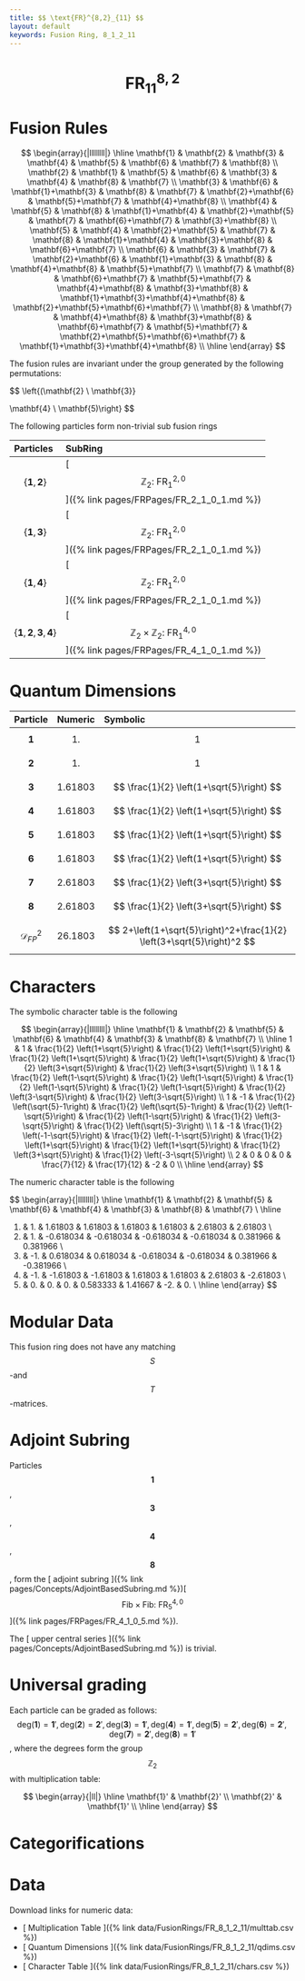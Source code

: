 ```yaml
---
title: $$ \text{FR}^{8,2}_{11} $$
layout: default
keywords: Fusion Ring, 8_1_2_11
---
```

# $$ \text{FR}^{8,2}_{11} $$


# Fusion Rules

$$
\begin{array}{|llllllll|}
\hline
 \mathbf{1} & \mathbf{2} & \mathbf{3} & \mathbf{4} & \mathbf{5} & \mathbf{6} & \mathbf{7} & \mathbf{8} \\
 \mathbf{2} & \mathbf{1} & \mathbf{5} & \mathbf{6} & \mathbf{3} & \mathbf{4} & \mathbf{8} & \mathbf{7} \\
 \mathbf{3} & \mathbf{6} & \mathbf{1}+\mathbf{3} & \mathbf{8} & \mathbf{7} & \mathbf{2}+\mathbf{6} & \mathbf{5}+\mathbf{7} & \mathbf{4}+\mathbf{8} \\
 \mathbf{4} & \mathbf{5} & \mathbf{8} & \mathbf{1}+\mathbf{4} & \mathbf{2}+\mathbf{5} & \mathbf{7} & \mathbf{6}+\mathbf{7} & \mathbf{3}+\mathbf{8} \\
 \mathbf{5} & \mathbf{4} & \mathbf{2}+\mathbf{5} & \mathbf{7} & \mathbf{8} & \mathbf{1}+\mathbf{4} & \mathbf{3}+\mathbf{8} & \mathbf{6}+\mathbf{7} \\
 \mathbf{6} & \mathbf{3} & \mathbf{7} & \mathbf{2}+\mathbf{6} & \mathbf{1}+\mathbf{3} & \mathbf{8} & \mathbf{4}+\mathbf{8} & \mathbf{5}+\mathbf{7} \\
 \mathbf{7} & \mathbf{8} & \mathbf{6}+\mathbf{7} & \mathbf{5}+\mathbf{7} & \mathbf{4}+\mathbf{8} & \mathbf{3}+\mathbf{8} & \mathbf{1}+\mathbf{3}+\mathbf{4}+\mathbf{8} & \mathbf{2}+\mathbf{5}+\mathbf{6}+\mathbf{7} \\
 \mathbf{8} & \mathbf{7} & \mathbf{4}+\mathbf{8} & \mathbf{3}+\mathbf{8} & \mathbf{6}+\mathbf{7} & \mathbf{5}+\mathbf{7} & \mathbf{2}+\mathbf{5}+\mathbf{6}+\mathbf{7} & \mathbf{1}+\mathbf{3}+\mathbf{4}+\mathbf{8} \\
\hline
\end{array}
$$


The fusion rules are invariant under the group generated by the following permutations:

$$ \left\{(\mathbf{2} \ \mathbf{3}}

 \mathbf{4} \ \mathbf{5)\right\} $$


The following particles form non-trivial sub fusion rings

| Particles | SubRing |
| :------ | :------ |
| $$ \{\mathbf{1},\mathbf{2}\} $$ | [ $$ \mathbb{Z}_2:\ \text{FR}^{2,0}_{1} $$ ]({% link pages/FRPages/FR_2_1_0_1.md %}) |
| $$ \{\mathbf{1},\mathbf{3}\} $$ | [ $$ \mathbb{Z}_2:\ \text{FR}^{2,0}_{1} $$ ]({% link pages/FRPages/FR_2_1_0_1.md %}) |
| $$ \{\mathbf{1},\mathbf{4}\} $$ | [ $$ \mathbb{Z}_2:\ \text{FR}^{2,0}_{1} $$ ]({% link pages/FRPages/FR_2_1_0_1.md %}) |
| $$ \{\mathbf{1},\mathbf{2},\mathbf{3},\mathbf{4}\} $$ | [ $$ \mathbb{Z}_2\times \mathbb{Z}_2:\ \text{FR}^{4,0}_{1} $$ ]({% link pages/FRPages/FR_4_1_0_1.md %}) |


# Quantum Dimensions

| Particle | Numeric | Symbolic |
| :------ | :------ | :------ |
| $$ \mathbf{1} $$ | $$ 1. $$ | $$ 1 $$ |
| $$ \mathbf{2} $$ | $$ 1. $$ | $$ 1 $$ |
| $$ \mathbf{3} $$ | $$ 1.61803 $$ | $$ \frac{1}{2} \left(1+\sqrt{5}\right) $$ |
| $$ \mathbf{4} $$ | $$ 1.61803 $$ | $$ \frac{1}{2} \left(1+\sqrt{5}\right) $$ |
| $$ \mathbf{5} $$ | $$ 1.61803 $$ | $$ \frac{1}{2} \left(1+\sqrt{5}\right) $$ |
| $$ \mathbf{6} $$ | $$ 1.61803 $$ | $$ \frac{1}{2} \left(1+\sqrt{5}\right) $$ |
| $$ \mathbf{7} $$ | $$ 2.61803 $$ | $$ \frac{1}{2} \left(3+\sqrt{5}\right) $$ |
| $$ \mathbf{8} $$ | $$ 2.61803 $$ | $$ \frac{1}{2} \left(3+\sqrt{5}\right) $$ |
| $$ \mathcal{D}_{FP}^2 $$ | $$ 26.1803 $$ | $$ 2+\left(1+\sqrt{5}\right)^2+\frac{1}{2} \left(3+\sqrt{5}\right)^2 $$ |

# Characters

The symbolic character table is the following

$$
\begin{array}{|llllllll|}
\hline
 \mathbf{1} & \mathbf{2} & \mathbf{5} & \mathbf{6} & \mathbf{4} & \mathbf{3} & \mathbf{8} & \mathbf{7} \\
\hline
 1 & 1 & \frac{1}{2} \left(1+\sqrt{5}\right) & \frac{1}{2} \left(1+\sqrt{5}\right) & \frac{1}{2} \left(1+\sqrt{5}\right) & \frac{1}{2} \left(1+\sqrt{5}\right) & \frac{1}{2} \left(3+\sqrt{5}\right) & \frac{1}{2} \left(3+\sqrt{5}\right) \\
 1 & 1 & \frac{1}{2} \left(1-\sqrt{5}\right) & \frac{1}{2} \left(1-\sqrt{5}\right) & \frac{1}{2} \left(1-\sqrt{5}\right) & \frac{1}{2} \left(1-\sqrt{5}\right) & \frac{1}{2} \left(3-\sqrt{5}\right) & \frac{1}{2} \left(3-\sqrt{5}\right) \\
 1 & -1 & \frac{1}{2} \left(\sqrt{5}-1\right) & \frac{1}{2} \left(\sqrt{5}-1\right) & \frac{1}{2} \left(1-\sqrt{5}\right) & \frac{1}{2} \left(1-\sqrt{5}\right) & \frac{1}{2} \left(3-\sqrt{5}\right) & \frac{1}{2} \left(\sqrt{5}-3\right) \\
 1 & -1 & \frac{1}{2} \left(-1-\sqrt{5}\right) & \frac{1}{2} \left(-1-\sqrt{5}\right) & \frac{1}{2} \left(1+\sqrt{5}\right) & \frac{1}{2} \left(1+\sqrt{5}\right) & \frac{1}{2} \left(3+\sqrt{5}\right) & \frac{1}{2} \left(-3-\sqrt{5}\right) \\
 2 & 0 & 0 & 0 & \frac{7}{12} & \frac{17}{12} & -2 & 0 \\
\hline
\end{array}
$$

The numeric character table is the following

$$
\begin{array}{|llllllll|}
\hline
 \mathbf{1} & \mathbf{2} & \mathbf{5} & \mathbf{6} & \mathbf{4} & \mathbf{3} & \mathbf{8} & \mathbf{7} \\
\hline
 1. & 1. & 1.61803 & 1.61803 & 1.61803 & 1.61803 & 2.61803 & 2.61803 \\
 1. & 1. & -0.618034 & -0.618034 & -0.618034 & -0.618034 & 0.381966 & 0.381966 \\
 1. & -1. & 0.618034 & 0.618034 & -0.618034 & -0.618034 & 0.381966 & -0.381966 \\
 1. & -1. & -1.61803 & -1.61803 & 1.61803 & 1.61803 & 2.61803 & -2.61803 \\
 2. & 0. & 0. & 0. & 0.583333 & 1.41667 & -2. & 0. \\
\hline
\end{array}
$$

# Modular Data

This fusion ring does not have any matching $$ S $$-and $$ T $$-matrices.

# Adjoint Subring

Particles $$ \mathbf{1} $$, $$ \mathbf{3} $$, $$ \mathbf{4} $$, $$ \mathbf{8} $$, form the [ adjoint subring ]({% link pages/Concepts/AdjointBasedSubring.md %})[ $$ \text{Fib$\times $Fib}:\ \text{FR}^{4,0}_{5} $$ ]({% link pages/FRPages/FR_4_1_0_5.md %}).

The [ upper central series ]({% link pages/Concepts/AdjointBasedSubring.md %}) is trivial.

# Universal grading

Each particle can be graded as follows: $$ \text{deg}(\mathbf{1}) = \mathbf{1}', \text{deg}(\mathbf{2}) = \mathbf{2}', \text{deg}(\mathbf{3}) = \mathbf{1}', \text{deg}(\mathbf{4}) = \mathbf{1}', \text{deg}(\mathbf{5}) = \mathbf{2}', \text{deg}(\mathbf{6}) = \mathbf{2}', \text{deg}(\mathbf{7}) = \mathbf{2}', \text{deg}(\mathbf{8}) = \mathbf{1}' $$, where the degrees form the group $$ \mathbb{Z}_2 $$ with multiplication table:

$$
\begin{array}{|ll|}
\hline
 \mathbf{1}' & \mathbf{2}' \\
 \mathbf{2}' & \mathbf{1}' \\
\hline
\end{array}
$$

# Categorifications



# Data

Download links for numeric data:

* [ Multiplication Table ]({% link data/FusionRings/FR_8_1_2_11/multtab.csv %})
* [ Quantum Dimensions ]({% link data/FusionRings/FR_8_1_2_11/qdims.csv %})
* [ Character Table ]({% link data/FusionRings/FR_8_1_2_11/chars.csv %})